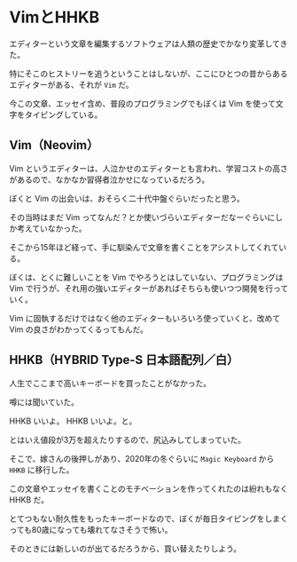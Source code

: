# VimとHHKB

エディターという文章を編集するソフトウェアは人類の歴史でかなり変革してきた。

特にそこのヒストリーを追うということはしないが、ここにひとつの昔からあるエディターがある、それが `Vim` だ。

今この文章、エッセイ含め、普段のプログラミングでもぼくは Vim を使って文字をタイピングしている。

## Vim（Neovim）

Vim というエディターは、人泣かせのエディターとも言われ、学習コストの高さがあるので、なかなか習得者泣かせになっているだろう。

ぼくと Vim の出会いは、おそらく二十代中盤ぐらいだったと思う。

その当時はまだ Vim ってなんだ？とか使いづらいエディターだなーぐらいにしか考えていなかった。

そこから15年ほど経って、手に馴染んで文章を書くことをアシストしてくれている。

ぼくは、とくに難しいことを Vim でやろうとはしていない、プログラミングは Vim で行うが、それ用の強いエディターがあればそちらも使いつつ開発を行っていく。

Vim に固執するだけではなく他のエディターもいろいろ使っていくと、改めて Vim の良さがわかってくるってもんだ。

## HHKB（HYBRID Type-S 日本語配列／白）

人生でここまで高いキーボードを買ったことがなかった。

噂には聞いていた。

HHKB いいよ。 HHKB いいよ。と。

とはいえ値段が3万を超えたりするので、尻込みしてしまっていた。

そこで、嫁さんの後押しがあり、2020年の冬ぐらいに `Magic Keyboard` から `HHKB` に移行した。

この文章やエッセイを書くことのモチベーションを作ってくれたのは紛れもなく HHKB だ。

とてつもない耐久性をもったキーボードなので、ぼくが毎日タイピングをしまくっても80歳になっても壊れてなさそうで怖い。

そのときには新しいのが出てるだろうから、買い替えたりしよう。
